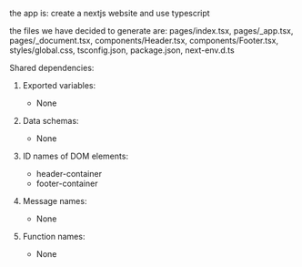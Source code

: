 the app is: create a nextjs website and use typescript

the files we have decided to generate are: pages/index.tsx, pages/_app.tsx, pages/_document.tsx, components/Header.tsx, components/Footer.tsx, styles/global.css, tsconfig.json, package.json, next-env.d.ts

Shared dependencies:

1. Exported variables:
   - None

2. Data schemas:
   - None

3. ID names of DOM elements:
   - header-container
   - footer-container

4. Message names:
   - None

5. Function names:
   - None